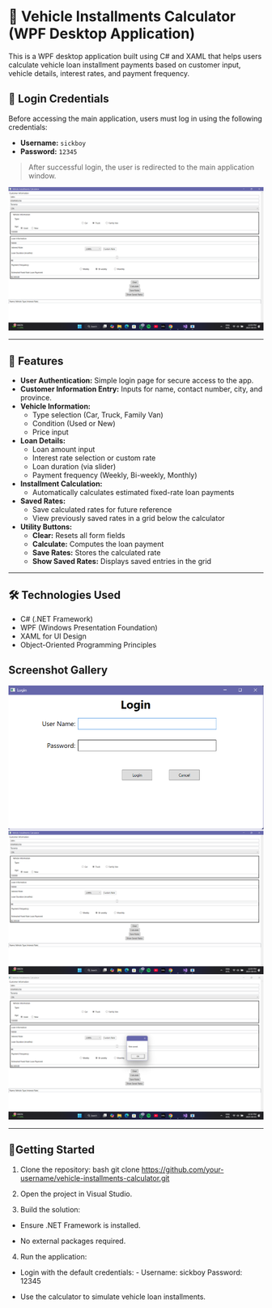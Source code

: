 # 🚗 Vehicle Installments Calculator (WPF Desktop Application)

This is a WPF desktop application built using C# and XAML that helps users calculate vehicle loan installment payments based on customer input, vehicle details, interest rates, and payment frequency.

## 🔐 Login Credentials

Before accessing the main application, users must log in using the following credentials:

- **Username:** `sickboy`
- **Password:** `12345`

> After successful login, the user is redirected to the main application window.

![Main Application Screenshot](/screenshots/main-app.png)

---

## 🧾 Features

- **User Authentication:** Simple login page for secure access to the app.
- **Customer Information Entry:** Inputs for name, contact number, city, and province.
- **Vehicle Information:**
  - Type selection (Car, Truck, Family Van)
  - Condition (Used or New)
  - Price input
- **Loan Details:**
  - Loan amount input
  - Interest rate selection or custom rate
  - Loan duration (via slider)
  - Payment frequency (Weekly, Bi-weekly, Monthly)
- **Installment Calculation:**
  - Automatically calculates estimated fixed-rate loan payments
- **Saved Rates:**
  - Save calculated rates for future reference
  - View previously saved rates in a grid below the calculator
- **Utility Buttons:**
  - **Clear:** Resets all form fields
  - **Calculate:** Computes the loan payment
  - **Save Rates:** Stores the calculated rate
  - **Show Saved Rates:** Displays saved entries in the grid

---

## 🛠️ Technologies Used

- C# (.NET Framework)
- WPF (Windows Presentation Foundation)
- XAML for UI Design
- Object-Oriented Programming Principles

## Screenshot Gallery

<p float="left">
  <img src="screenshots/login-page.png" />
  <img src="screenshots/main-app.png" />
  <img src="screenshots/rates-saved.png" />
</p>

---
## 🚀Getting Started 

1. Clone the repository:
   bash
   git clone https://github.com/your-username/vehicle-installments-calculator.git
2. Open the project in Visual Studio.

3. Build the solution:

  - Ensure .NET Framework is installed.

  - No external packages required.

4. Run the application:

  - Login with the default credentials: -
    Username: sickboy
    Password: 12345

  - Use the calculator to simulate vehicle loan installments.

